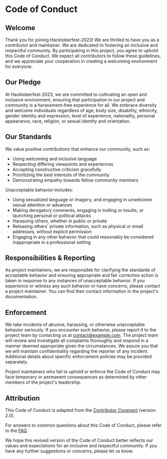 # Code of Conduct

## Welcome

Thank you for joining Hacktoberfest-2023! We are thrilled to have you as a contributor and maintainer. We are dedicated to fostering an inclusive and respectful community. By participating in this project, you agree to uphold this Code of Conduct. We expect all contributors to follow these guidelines, and we appreciate your cooperation in creating a welcoming environment for everyone.

## Our Pledge

At Hacktoberfest-2023, we are committed to cultivating an open and inclusive environment, ensuring that participation in our project and community is a harassment-free experience for all. We embrace diversity and welcome individuals regardless of age, body size, disability, ethnicity, gender identity and expression, level of experience, nationality, personal appearance, race, religion, or sexual identity and orientation.

## Our Standards

We value positive contributions that enhance our community, such as:

- Using welcoming and inclusive language
- Respecting differing viewpoints and experiences
- Accepting constructive criticism gracefully
- Prioritizing the best interests of the community
- Demonstrating empathy towards fellow community members

Unacceptable behavior includes:

- Using sexualized language or imagery, and engaging in unwelcome sexual attention or advances
- Making derogatory comments, engaging in trolling or insults, or launching personal or political attacks
- Harassing others, whether in public or private
- Releasing others' private information, such as physical or email addresses, without explicit permission
- Engaging in any other behavior that could reasonably be considered inappropriate in a professional setting

## Responsibilities & Reporting

As project maintainers, we are responsible for clarifying the standards of acceptable behavior and ensuring appropriate and fair corrective action is taken in response to any instances of unacceptable behavior. If you experience or witness any such behavior or have concerns, please contact a project maintainer. You can find their contact information in the project's documentation.

## Enforcement

We take incidents of abusive, harassing, or otherwise unacceptable behavior seriously. If you encounter such behavior, please report it to the project team by contacting us at [contact@example.com](mailto:contact@example.com). The project team will review and investigate all complaints thoroughly and respond in a manner deemed appropriate given the circumstances. We assure you that we will maintain confidentiality regarding the reporter of any incident. Additional details about specific enforcement policies may be provided separately.

Project maintainers who fail to uphold or enforce the Code of Conduct may face temporary or permanent consequences as determined by other members of the project's leadership.

## Attribution

This Code of Conduct is adapted from the [Contributor Covenant](https://www.contributor-covenant.org/version/2/0/code_of_conduct.html) (version 2.0).

For answers to common questions about this Code of Conduct, please refer to the [FAQ](https://www.contributor-covenant.org/faq).

We hope this revised version of the Code of Conduct better reflects our values and expectations for an inclusive and respectful community. If you have any further suggestions or concerns, please let us know.
